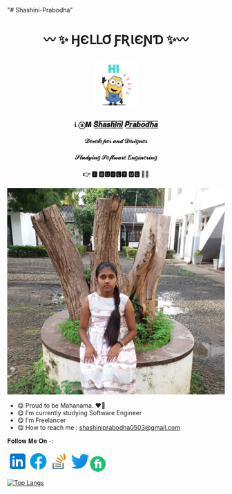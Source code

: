 "# Shashini-Prabodha" 

<!--
**Shashini-Prabodha/Shashini-Prabodha* is a ✨ _special_ ✨ repository because its `README.md` (this file) appears on your GitHub profile.

Here are some ideas to get you started:

- 🔭 I’m currently working on ...
- 🌱 I’m currently learning ...
- 👯 I’m looking to collaborate on ...
- 🤔 I’m looking for help with ...
- 💬 Ask me about ...
- 📫 How to reach me: ...
- 😄 Pronouns: ...
- ⚡ Fun fact: ...
-->

## <h1 align="center"><b>〰 ✨ ӇЄԼԼƠ ƑƦƖЄƝƊ ✨〰</b>
## <p align="center"><img src="https://raw.githubusercontent.com/Shashini-Prabodha/Shashini-Prabodha/master/asserts/hi.gif" width="100px"></p>
### <p align="center" style="color: linear-gradient(to right top, #b00082, #9750b9, #6a79dc, #2e9aec, #0bb5eb)">ί ⓐ𝐌 𝑺̲̅𝒉̲̅𝒂̲̅𝒔̲̅𝒉̲̅𝒊̲̅𝒏̲̅𝒊̲̅ 𝑷̲̅𝒓̲̅𝒂̲̅𝒃̲̅𝒐̲̅𝒅̲̅𝒉̲̅𝒂̲̅
#### <p align="center">𝒟𝑒𝓋𝑒𝓁𝑜𝓅𝑒𝓇 𝒶𝓃𝒹 𝒟𝑒𝓈𝒾𝑔𝓃𝑒𝓇
#### <p align="center">𝒮𝓉𝓊𝒹𝓎𝒾𝓃𝑔 𝒮𝑜𝒻𝓉𝓌𝒶𝓇𝑒 𝐸𝓃𝑔𝒾𝓃𝑒𝓇𝒾𝓃𝑔
#### <p align="center">👉 🅸 🅱🆄🅸🅻🆃 🅼🅴 👩‍💼

![image](https://github.com/Shashini-Prabodha/Shashini-Prabodha/blob/master/asserts/my%20pic.jpg)


- 😋 Proud to be Mahanama. ❤💛 
- 😋 I’m currently studying Software Engineer
- 😋 I’m Freelancer 
- 😋 How to reach me : shashiniprabodha0503@gmail.com


𝐅𝐨𝐥𝐥𝐨𝐰 𝐌𝐞 𝐎𝐧 -: 

[![Shashini](https://github.com/Shashini-Prabodha/Shashini-Prabodha/blob/master/asserts/linkedin.png)](https://www.linkedin.com/in/shashini-p-6034471bb/)[![Shashini](https://github.com/Shashini-Prabodha/Shashini-Prabodha/blob/master/asserts/fb.png)](https://www.facebook.com/shashiniprabodha.abeygunasekara.7/)[![Shashini](https://github.com/Shashini-Prabodha/Shashini-Prabodha/blob/master/asserts/stack_overflow.png)](https://stackoverflow.com/users/12910819/shashini-prabodha?tab=profile)[![Shashini](https://github.com/Shashini-Prabodha/Shashini-Prabodha/blob/master/asserts/twitter.png)](https://twitter.com/ShashiniPrabod2)[![Shashini](https://github.com/Shashini-Prabodha/Shashini-Prabodha/blob/master/asserts/fiverr.png)](https://www.fiverr.com/sp1999?public_mode=true)

[![Top Langs](https://github-readme-stats.vercel.app/api/top-langs/?username=Shashini-Prabodha&layout=compact&show_icons=true&theme=radical)](https://github.com/Shashini-Prabodha/github-readme-stats)